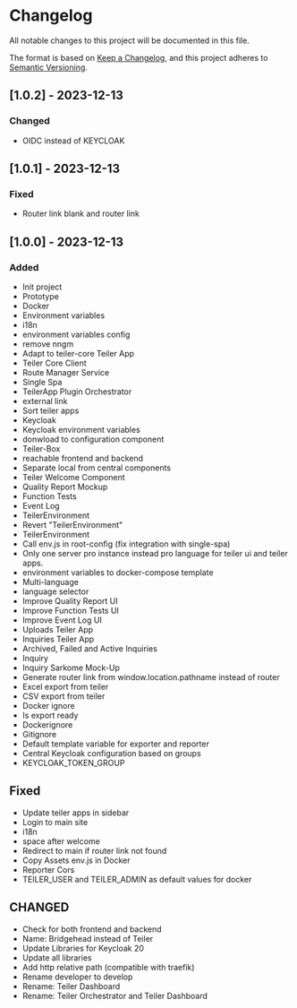 # Changelog
All notable changes to this project will be documented in this file.

The format is based on [Keep a Changelog](https://keepachangelog.com/en/1.0.0/),
and this project adheres to [Semantic Versioning](https://semver.org/spec/v2.0.0.html).

## [1.0.2] - 2023-12-13
### Changed
- OIDC instead of KEYCLOAK


## [1.0.1] - 2023-12-13
### Fixed
- Router link blank and router link

## [1.0.0] - 2023-12-13
### Added
- Init project
- Prototype
- Docker
- Environment variables
- i18n
- environment variables config
- remove nngm
- Adapt to teiler-core Teiler App
- Teiler Core Client
- Route Manager Service
- Single Spa
- TeilerApp Plugin Orchestrator
- external link
- Sort teiler apps
- Keycloak
- Keycloak environment variables
- donwload to configuration component
- Teiler-Box
- reachable frontend and backend
- Separate local from central components
- Teiler Welcome Component
- Quality Report Mockup
- Function Tests
- Event Log
- TeilerEnvironment
- Revert "TeilerEnvironment"
- TeilerEnvironment
- Call env.js in root-config (fix integration with single-spa)
- Only one server pro instance instead pro language for teiler ui and teiler apps.
- environment variables to docker-compose template
- Multi-language
- language selector
- Improve Quality Report UI
- Improve Function Tests UI
- Improve Event Log UI
- Uploads Teiler App
- Inquiries Teiler App
- Archived, Failed and Active Inquiries
- Inquiry
- Inquiry Sarkome Mock-Up
- Generate router link from window.location.pathname instead of router
- Excel export from teiler
- CSV export from teiler
- Docker ignore
- Is export ready
- Dockerignore
- Gitignore
- Default template variable for exporter and reporter
- Central Keycloak configuration based on groups
- KEYCLOAK_TOKEN_GROUP

## Fixed
- Update teiler apps in sidebar
- Login to main site
- i18n
- space after welcome
- Redirect to main if router link not found
- Copy Assets env.js in Docker
- Reporter Cors
- TEILER_USER and TEILER_ADMIN as default values for docker

## CHANGED
- Check for both frontend and backend
- Name: Bridgehead instead of Teiler
- Update Libraries for Keycloak 20
- Update all libraries
- Add http relative path (compatible with traefik)
- Rename developer to develop
- Rename: Teiler Dashboard
- Rename: Teiler Orchestrator and Teiler Dashboard
